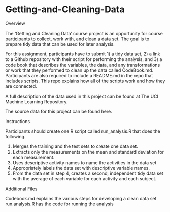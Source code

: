 # Getting-and-Cleaning-Data

Overview

The ‘Getting and Cleaning Data’ course project is an opportunity for course participants to collect, work with, and clean a data set. The goal is to prepare tidy data that can be used for later analysis. 

For this assignment, participants have to submit 1) a tidy data set, 2) a link to a Github repository with their script for performing the analysis, and 3) a code book that describes the variables, the data, and any transformations or work that they performed to clean up the data called CodeBook.md. Participants are also required to include a README.md in the repo that includes scripts. This repo explains how all of the scripts work and how they are connected.

A full description of the data used in this project can be found at The UCI Machine Learning Repository.

The source data for this project can be found here.

Instructions

Participants should create one R script called run_analysis.R that does the following.
1.	Merges the training and the test sets to create one data set.
2.	Extracts only the measurements on the mean and standard deviation for each measurement.
3.	Uses descriptive activity names to name the activities in the data set
4.	Appropriately labels the data set with descriptive variable names.
5.	From the data set in step 4, creates a second, independent tidy data set with the average of each variable for each activity and each subject.

Additional Files

Codebook.md explains the various steps for developing a clean data set
run.analysis.R has the code for running the analysis



